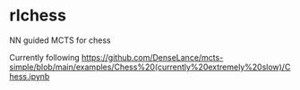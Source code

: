 # rlchess



NN guided MCTS for chess

Currently following https://github.com/DenseLance/mcts-simple/blob/main/examples/Chess%20(currently%20extremely%20slow)/Chess.ipynb


